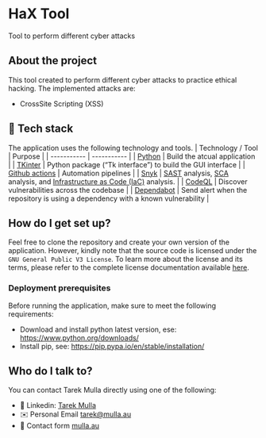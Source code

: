 # HaX Tool
Tool to perform different cyber attacks

## About the project
This tool created to perform different cyber attacks to practice ethical hacking.
The implemented attacks are:

- CrossSite Scripting (XSS)


## 🧰 Tech stack ##
The application uses the following technology and tools.
| Technology / Tool | Purpose |
| ----------- | ----------- |
| [Python](https://www.python.org/) |  Build the atcual application |
| [TKinter](https://docs.python.org/3/library/tkinter.html) | Python package (“Tk interface”) to build the GUI interface |
| [Github actions](https://github.com/features/actions) | Automation pipelines |
| [Snyk](https://snyk.io/) | [SAST](https://snyk.io/learn/application-security/static-application-security-testing/) analysis, [SCA](https://snyk.io/series/open-source-security/software-composition-analysis-sca/) analysis, and [Infrastructure as Code (IaC)](https://docs.snyk.io/scan-cloud-configurations/snyk-infrastructure-as-code) analysis. |
| [CodeQL](https://codeql.github.com/) | Discover vulnerabilities across the codebase |
| [Dependabot](https://github.com/dependabot) | Send alert when the repository is using a dependency with a known vulnerability |


## How do I get set up? ##
Feel free to clone the repository and create your own version of the application. However, kindly note that the source code is licensed under the `GNU General Public V3 License`. To learn more about the license and its terms, please refer to the complete license documentation available [here](./LICENSE).


### Deployment prerequisites ###

Before running the application, make sure to meet the following requirements:

- Download and install python latest version, ese: https://www.python.org/downloads/
- Install pip, see: https://pip.pypa.io/en/stable/installation/


## Who do I talk to? ##

You can contact Tarek Mulla directly using one of the following:
* 👔 Linkedin: [Tarek Mulla](https://www.linkedin.com/in/tarekmulla/)
* ✉️ Personal Email [tarek@mulla.au](mailto:tarek@mulla.au)
* 📇 Contact form [mulla.au](https://mulla.au)
